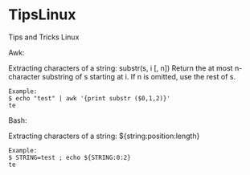 # TipsLinux
Tips and Tricks Linux

Awk:

  Extracting characters of a string:
    substr(s, i [, n]) Return the at most n-character substring of s starting at i.  If n is omitted, use the rest of s.

    Example:
    $ echo "test" | awk '{print substr ($0,1,2)}'
    te
    

Bash:

  Extracting characters of a string:
    ${string:position:length}
  
    Example:
    $ STRING=test ; echo ${STRING:0:2}
    te
